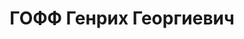 ---
title: ГОФФ Генрих Георгиевич
description: "Род. в 1876, Петербург, англичанин. Род занятий: до ареста старший инженер\
  \ \"Кавстройпути\". \n  Осужден Тройкой при НКВД ГССР 04.12.1937. Мера наказания:\
  \ расстрел с конфискацией личного имущества. Дата расстрела: 11.12.1937"
---